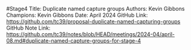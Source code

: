 #Stage4
Title: Duplicate named capture groups
Authors: Kevin Gibbons
Champions: Kevin Gibbons
Date: April 2024
GitHub Link: https://github.com/tc39/proposal-duplicate-named-capturing-groups
GitHub Note Link: https://github.com/tc39/notes/blob/HEAD/meetings/2024-04/april-08.md#duplicate-named-capture-groups-for-stage-4
